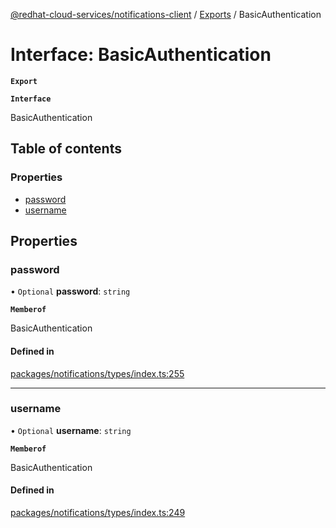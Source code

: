 [@redhat-cloud-services/notifications-client](../README.md) / [Exports](../modules.md) / BasicAuthentication

# Interface: BasicAuthentication

**`Export`**

**`Interface`**

BasicAuthentication

## Table of contents

### Properties

- [password](BasicAuthentication.md#password)
- [username](BasicAuthentication.md#username)

## Properties

### password

• `Optional` **password**: `string`

**`Memberof`**

BasicAuthentication

#### Defined in

[packages/notifications/types/index.ts:255](https://github.com/mkholjuraev/javascript-clients/blob/master/packages/notifications/types/index.ts#L255)

___

### username

• `Optional` **username**: `string`

**`Memberof`**

BasicAuthentication

#### Defined in

[packages/notifications/types/index.ts:249](https://github.com/mkholjuraev/javascript-clients/blob/master/packages/notifications/types/index.ts#L249)

